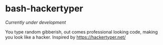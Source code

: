 # bash-hackertyper
*Currently under development*

You type random gibberish, out comes professional looking code, making you look like a hacker. Inspired by https://hackertyper.net/ 
